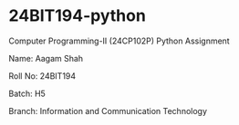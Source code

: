 # 24BIT194-python
Computer Programming-II (24CP102P) Python Assignment

Name: Aagam Shah

Roll No: 24BIT194

Batch: H5

Branch: Information and Communication Technology

